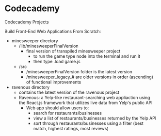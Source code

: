 # Codecademy
Codecademy Projects

Build Front-End Web Applications From Scratch:
- minesweeper directory
  - /lib/minesweeperFinalVersion
    - final version of transpiled minesweeper project
      - to run the game type node into the terminal and run it
      - then type .load game.js
  - /src
    - /minesweeperFinalVersion folder is the latest version
    - /minesweeper_legacy_# are older versions in order (ascending) of functional improvements
- ravenous directory
  - contains the latest version of the ravenous project
  - Ravenous: a Yelp-like restaurant-searching web appliaction using the React.js framework that utilizes live data from Yelp's public API
    - Web app should allow users to:
      - search for restaurants/businesses
      - view a list of restaurants/businesses returned by the Yelp API
      - sort through restaurants/businesses using a filter (best match, highest ratings, most reviews)
